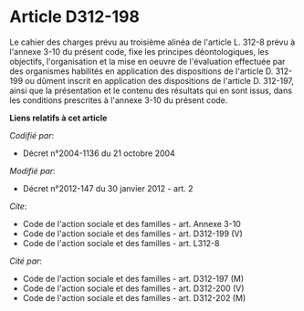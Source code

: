 # Article D312-198

Le cahier des charges prévu au troisième alinéa de l'article L. 312-8 prévu à l'annexe 3-10 du présent code, fixe les
principes déontologiques, les objectifs, l'organisation et la mise en oeuvre de l'évaluation effectuée par des organismes
habilités en application des dispositions de l'article D. 312-199 ou dûment inscrit en application des dispositions de
l'article D. 312-197, ainsi que la présentation et le contenu des résultats qui en sont issus, dans les conditions prescrites
à l'annexe 3-10 du présent code.

**Liens relatifs à cet article**

_Codifié par_:

  - Décret n°2004-1136 du 21 octobre 2004

_Modifié par_:

  - Décret n°2012-147 du 30 janvier 2012 - art. 2

_Cite_:

  - Code de l'action sociale et des familles - art. Annexe 3-10
  - Code de l'action sociale et des familles - art. D312-199 (V)
  - Code de l'action sociale et des familles - art. L312-8

_Cité par_:

  - Code de l'action sociale et des familles - art. D312-197 (M)
  - Code de l'action sociale et des familles - art. D312-200 (V)
  - Code de l'action sociale et des familles - art. D312-202 (M)
